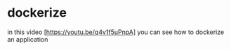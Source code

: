 # dockerize

in this video [https://youtu.be/q4v1f5uPnpA] you can see how to dockerize an application